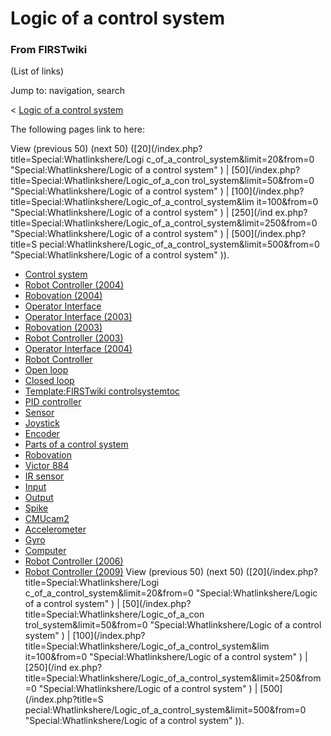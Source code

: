 # Logic of a control system

### From FIRSTwiki

(List of links)

Jump to: navigation, search

&lt; [Logic of a control
system](/index.php?title=Logic_of_a_control_system&redirect=no "Logic of a
control system" )  

The following pages link to here:

View (previous 50) (next 50) ([20](/index.php?title=Special:Whatlinkshere/Logi
c_of_a_control_system&limit=20&from=0 "Special:Whatlinkshere/Logic of a
control system" ) | [50](/index.php?title=Special:Whatlinkshere/Logic_of_a_con
trol_system&limit=50&from=0 "Special:Whatlinkshere/Logic of a control system"
) | [100](/index.php?title=Special:Whatlinkshere/Logic_of_a_control_system&lim
it=100&from=0 "Special:Whatlinkshere/Logic of a control system" ) | [250](/ind
ex.php?title=Special:Whatlinkshere/Logic_of_a_control_system&limit=250&from=0
"Special:Whatlinkshere/Logic of a control system" ) | [500](/index.php?title=S
pecial:Whatlinkshere/Logic_of_a_control_system&limit=500&from=0
"Special:Whatlinkshere/Logic of a control system" )).

  * [Control system](Control_system "Control system" )
  * [Robot Controller (2004)](Robot_Controller_%282004%29 "Robot Controller \(2004\)" )
  * [Robovation (2004)](Robovation_%282004%29 "Robovation \(2004\)" )
  * [Operator Interface](operator-interface)
  * [Operator Interface (2003)](Operator_Interface_%282003%29 "Operator Interface \(2003\)" )
  * [Robovation (2003)](Robovation_%282003%29 "Robovation \(2003\)" )
  * [Robot Controller (2003)](Robot_Controller_%282003%29 "Robot Controller \(2003\)" )
  * [Operator Interface (2004)](Operator_Interface_%282004%29 "Operator Interface \(2004\)" )
  * [Robot Controller](robot-controller)
  * [Open loop](Open_loop "Open loop" )
  * [Closed loop](Closed_loop "Closed loop" )
  * [Template:FIRSTwiki controlsystemtoc](Template:FIRSTwiki_controlsystemtoc "Template:FIRSTwiki controlsystemtoc" )
  * [PID controller](PID_controller "PID controller" )
  * [Sensor](sensor)
  * [Joystick](joystick)
  * [Encoder](Encoder "Encoder" )
  * [Parts of a control system](Parts_of_a_control_system "Parts of a control system" )
  * [Robovation](robovation)
  * [Victor 884](victor-884)
  * [IR sensor](IR_sensor "IR sensor" )
  * [Input](Input "Input" )
  * [Output](Output "Output" )
  * [Spike](spike-relay)
  * [CMUcam2](CMUcam2 "CMUcam2" )
  * [Accelerometer](Accelerometer "Accelerometer" )
  * [Gyro](gyro)
  * [Computer](Computer "Computer" )
  * [Robot Controller (2006)](Robot_Controller_%282006%29 "Robot Controller \(2006\)" )
  * [Robot Controller (2009)](Robot_Controller_%282009%29 "Robot Controller \(2009\)" )
View (previous 50) (next 50) ([20](/index.php?title=Special:Whatlinkshere/Logi
c_of_a_control_system&limit=20&from=0 "Special:Whatlinkshere/Logic of a
control system" ) | [50](/index.php?title=Special:Whatlinkshere/Logic_of_a_con
trol_system&limit=50&from=0 "Special:Whatlinkshere/Logic of a control system"
) | [100](/index.php?title=Special:Whatlinkshere/Logic_of_a_control_system&lim
it=100&from=0 "Special:Whatlinkshere/Logic of a control system" ) | [250](/ind
ex.php?title=Special:Whatlinkshere/Logic_of_a_control_system&limit=250&from=0
"Special:Whatlinkshere/Logic of a control system" ) | [500](/index.php?title=S
pecial:Whatlinkshere/Logic_of_a_control_system&limit=500&from=0
"Special:Whatlinkshere/Logic of a control system" )).

